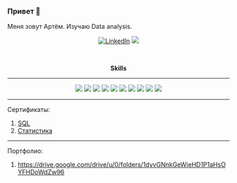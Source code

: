 <a id='top'></a>
### Привет 👋
Меня зовут Артём.
Изучаю Data analysis.

<p align='center'>
  <a href="https://www.linkedin.com/in/tem-art/" target="_blank"><img src="https://img.shields.io/badge/LinkedIn-0077B5?style=for-the-badge&logo=linkedin&logoColor=white" alt="LinkedIn"></a>
  <a href="https://t.me/tem_art" target="_blank"><img src="https://img.shields.io/badge/Telegram-2CA5E0?style=for-the-badge&logo=telegram&logoColor=white"></a>
  </p>
<br>
<p align="center"><b>Skills</b>
  
__________________________________________________________________________________________________________________________
<p align="center">
  
  <img src="https://img.shields.io/badge/postgres-%23316192.svg?style=for-the-badge&logo=postgresql&logoColor=white" />
  <img src="https://img.shields.io/badge/MongoDB-4EA94B?style=for-the-badge&logo=mongodb&logoColor=white" />
  <img src="https://img.shields.io/badge/Microsoft%20Excel-darkgreen?style=for-the-badge&logo=Microsoft%20Excel" />
  <img src="https://img.shields.io/badge/Tableau-E97627?style=for-the-badge&logo=Tableau&logoColor=white" />
  <img src="https://img.shields.io/badge/Google%20Analytics-E37400?style=for-the-badge&logo=Google%20Analytics&logoColor=white" />
  <img src="https://img.shields.io/badge/Google%20Ads-4285F4?style=for-the-badge&logo=Google%20Ads&logoColor=white" />
  <img src="https://img.shields.io/badge/Google%20Tag%20Manager-246FDB?style=for-the-badge&logo=Google%20Tag%20Manager&logoColor=white" />
  <img src="https://img.shields.io/badge/SimilarWeb-092540?style=for-the-badge&logo=SimilarWeb&logoColor=white" />
  <img src="https://img.shields.io/badge/Adobe%20Illustrator-FF9A00?style=for-the-badge&logo=Adobe%20Illustrator&logoColor=white" />
  <img src="https://img.shields.io/badge/Adobe%20Lightroom-31A8FF?style=for-the-badge&logo=Adobe%20Lightroom&logoColor=white" />
</p>

__________________________________________________________________________________________________________________________
Сертификаты:
1. [SQL](https://netology.ru/sharing/332d4cc3ad9d239671372daddeba3659?utm_source=social&utm_campaign=certificate_lms)
2. [Статистика](https://netology.ru/sharing/695e37fda08a3ca80646a80db858187f?utm_source=social&utm_campaign=certificate_lms)

__________________________________________________________________________________________________________________________
Портфолио:
1. https://drive.google.com/drive/u/0/folders/1dyvGNnkGeWieHD1P1aHsOYFHDoWdZw96

